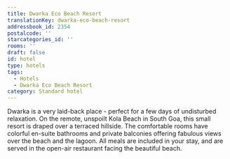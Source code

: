 ```yaml
---
title: Dwarka Eco Beach Resort
translationKey: dwarka-eco-beach-resort
addressbook_id: 2354
postalcode: ''
starcategories_id: ''
rooms: ''
draft: false
id: hotel
type: hotels
tags:
  - Hotels
  - Dwarka Eco Beach Resort
category: Standard hotel
---
```

Dwarka is a very laid-back place - perfect for a few days of undisturbed relaxation. On the remote, unspoilt Kola Beach in South Goa, this small resort is draped over a terraced hillside. The comfortable rooms have colorful en-suite bathrooms and private balconies offering fabulous views over the beach and the lagoon. All meals are included in your stay, and are served in the open-air restaurant facing the beautiful beach.